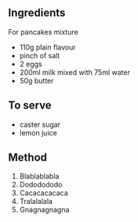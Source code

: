 ## Ingredients

For pancakes mixture
- 110g plain flavour
- pinch of salt
- 2 eggs
- 200ml milk mixed with 75ml water
- 50g butter

## To serve
- caster sugar
- lemon juice


## Method
1. Blablablabla
2. Dododododo
3. Cacacacacaca
4. Tralalalala
5. Gnagnagnagna
